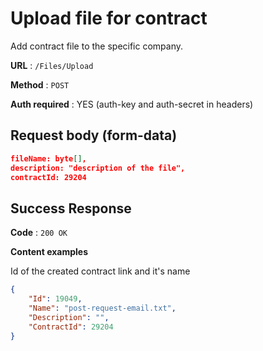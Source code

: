 # Upload file for contract

Add contract file to the specific company.

**URL** : `/Files/Upload`

**Method** : `POST`

**Auth required** : YES (auth-key and auth-secret in headers)

## Request body (form-data)

```json
fileName: byte[],
description: "description of the file",
contractId: 29204
```


## Success Response

**Code** : `200 OK`

**Content examples**

Id of the created contract link and it's name

```json
{
    "Id": 19049,
    "Name": "post-request-email.txt",
    "Description": "",
    "ContractId": 29204
}
```
